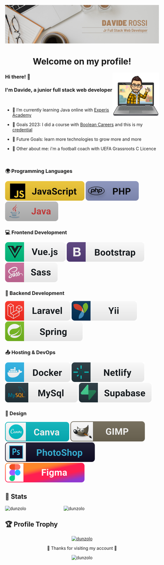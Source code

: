 <img src="pics/header.png">

<h1 align="center">Welcome on my profile!</h1>

<img align='right' src="pics/laptop_wave.png" width="30%" max-width="100%">
<h3>Hi there! 👋 </h3>
<h3>I'm <strong>Davide</strong>, a junior full stack web developer</h3> 

<br />

- 🌱 I’m currently learning Java online with [Experis Academy](https://www.experisacademy.it/)

- 🎯 Goals 2023: I did a course with [Boolean Careers](https://boolean.careers/) and this is my [credential](https://www.credential.net/8ad6f264-1529-47f0-941b-cca2c4099af5#gs.wg8vw8)

- 🔭 Future Goals: learn more technologies to grow more and more

- 📖 Other about me: i'm a football coach with UEFA Grassroots C Licence

<br />

### 🌍 Programming Languages
<a href="https://developer.mozilla.org/en-US/docs/Web/JavaScript"><img src="https://raw.githubusercontent.com/dunzolo/badges/main/languages/js.svg" alt="jascript"></a>
<a href="https://www.php.net/"><img src="https://raw.githubusercontent.com/dunzolo/badges/main/languages/php.svg" alt="php"></a>
<a href="https://docs.oracle.com/en/java/"><img src="https://raw.githubusercontent.com/dunzolo/badges/main/languages/java.svg" alt="java"></a>

### 💻 Frontend Development
<a href="https://vuejs.org/"><img src="https://raw.githubusercontent.com/dunzolo/badges/main/frameworks-frontend/vue.svg" alt="vuejs"></a>
<a href="https://getbootstrap.com/"><img src="https://raw.githubusercontent.com/dunzolo/badges/main/frameworks-frontend/bootstrap.svg" alt="bootstrap"></a>
<a href="https://sass-lang.com"><img src="https://raw.githubusercontent.com/dunzolo/badges/main/frameworks-frontend/sass.svg" alt="sass"></a>

### 💾 Backend Development
<a href="https://laravel.com/"><img src="https://raw.githubusercontent.com/dunzolo/badges/main/frameworks-backend/laravel.svg" alt="laravel"></a>
<a href="https://www.yiiframework.com/doc/guide/2.0/en"><img src="https://raw.githubusercontent.com/dunzolo/badges/main/frameworks-backend/yii.svg" alt="yii"></a>
<a href="https://spring.io/"><img src="https://raw.githubusercontent.com/dunzolo/badges/main/frameworks-backend/spring.svg" alt="spring"></a>

### 📤 Hosting & DevOps
<a href="https://www.docker.com/"><img src="https://raw.githubusercontent.com/dunzolo/badges/main/devops/docker.svg" alt="docker"></a>
<a href="https://www.netlify.com/"><img src="https://raw.githubusercontent.com/dunzolo/badges/main/devops/netlify.svg" alt="netlify"></a>
<a href="https://www.mysql.com/"><img src="https://raw.githubusercontent.com/dunzolo/badges/main/devops/mysql.svg" alt="mysql"></a>
<a href="https://supabase.com/"><img src="https://raw.githubusercontent.com/dunzolo/badges/main/devops/supabase.svg" alt="supabase"></a>

### 🎨 Design
<a href="https://www.canva.com/"><img src="https://raw.githubusercontent.com/dunzolo/badges/main/design/canva.svg" alt="canva"></a>
<a href="https://www.gimp.org/"><img src="https://raw.githubusercontent.com/dunzolo/badges/main/design/gimp.svg" alt="gimp"></a>
<a href="https://www.photoshop.com/en"><img src="https://raw.githubusercontent.com/dunzolo/badges/main/design/photoshop.svg" alt="photoshop"></a>
<a href="https://www.figma.com/"><img src="https://raw.githubusercontent.com/dunzolo/badges/main/design/figma.svg" alt="figma"></a>

## 📝 Stats
<p align="left">
    <img align="left" src="https://github-readme-stats.vercel.app/api/top-langs?username=dunzolo&show_icons=true&locale=en&layout=compact" width="38%" alt="dunzolo" />
<img align="rigth" src="https://github-readme-stats.vercel.app/api?username=dunzolo&show_icons=true&locale=en" width="50%" alt="dunzolo" />
</p>



## 🏆 Profile Trophy
<p align="center"> <a href="https://github.com/ryo-ma/github-profile-trophy"><img src="https://github-profile-trophy.vercel.app/?username=dunzolo&theme=juicyfresh&no-bg=true&no-frame=true&column=5" alt="dunzolo"/></a></p>

<p align="center"> 🙏 Thanks for visiting my account 🙏</p>
<p align="center"> <img src="https://komarev.com/ghpvc/?username=dunzolo&label=Profile%20views&color=0e75b6&style=flat" alt="dunzolo" /></p>
